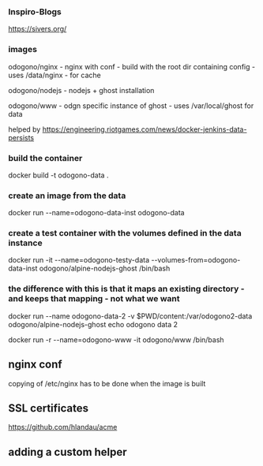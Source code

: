 

### Inspiro-Blogs

https://sivers.org/



### images

odogono/nginx - nginx with conf - build with the root dir containing config
    - uses /data/nginx - for cache

odogono/nodejs - nodejs + ghost installation

odogono/www - odgn specific instance of ghost
    - uses /var/local/ghost for data





helped by https://engineering.riotgames.com/news/docker-jenkins-data-persists

### build the container
docker build -t odogono-data .

### create an image from the data
docker run --name=odogono-data-inst odogono-data

### create a test container with the volumes defined in the data instance
docker run -it --name=odogono-testy-data --volumes-from=odogono-data-inst odogono/alpine-nodejs-ghost /bin/bash

### the difference with this is that it maps an existing directory - and keeps that mapping - not what we want
docker run --name odogono-data-2 -v $PWD/content:/var/odogono2-data odogono/alpine-nodejs-ghost echo odogono data 2


docker run -r --name=odogono-www -it odogono/www /bin/bash


## nginx conf

copying of /etc/nginx has to be done when the image is built


## SSL certificates

https://github.com/hlandau/acme


## adding a custom helper